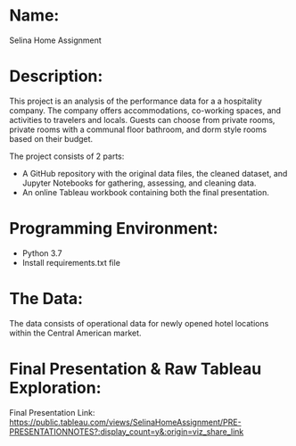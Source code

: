 # Name:

Selina Home Assignment


# Description:

This project is an analysis of the performance data for a a hospitality company. The company offers accommodations, co-working spaces, and activities to travelers and locals. Guests can choose from private rooms, private rooms with a communal floor bathroom, and dorm style rooms based on their budget.

The project consists of 2 parts:
- A GitHub repository with the original data files, the cleaned dataset, and Jupyter Notebooks for gathering, assessing, and cleaning data.
- An online Tableau workbook containing both the final presentation.


# Programming Environment:
- Python 3.7
- Install requirements.txt file


# The Data:

The data consists of operational data for newly opened hotel locations within the Central American market.



# Final Presentation & Raw Tableau Exploration:

Final Presentation Link: https://public.tableau.com/views/SelinaHomeAssignment/PRE-PRESENTATIONNOTES?:display_count=y&:origin=viz_share_link
